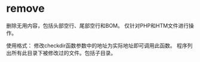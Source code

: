 # remove
删除无用内容，包括头部空行、尾部空行和BOM。
仅针对PHP和HTM文件进行操作。

使用格式：
修改checkdir函数参数中的地址为实际地址即可调用此函数。
程序列出所有此目录下被修改过的文件。包括子目录。
